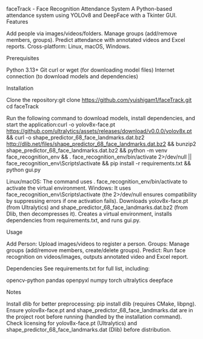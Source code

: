 
faceTrack - Face Recognition Attendance System
A Python-based attendance system using YOLOv8 and DeepFace with a Tkinter GUI.
Features

Add people via images/videos/folders.
Manage groups (add/remove members, groups).
Predict attendance with annotated videos and Excel reports.
Cross-platform: Linux, macOS, Windows.

Prerequisites

Python 3.13+
Git
curl or wget (for downloading model files)
Internet connection (to download models and dependencies)

Installation

Clone the repository:git clone https://github.com/yuishigam1/faceTrack.git
cd faceTrack


Run the following command to download models, install dependencies, and start the application:curl -o yolov8x-face.pt https://github.com/ultralytics/assets/releases/download/v0.0.0/yolov8x.pt && curl -o shape_predictor_68_face_landmarks.dat.bz2 http://dlib.net/files/shape_predictor_68_face_landmarks.dat.bz2 && bunzip2 shape_predictor_68_face_landmarks.dat.bz2 && python -m venv face_recognition_env && . face_recognition_env/bin/activate 2>/dev/null || face_recognition_env\Scripts\activate && pip install -r requirements.txt && python gui.py


Linux/macOS: The command uses . face_recognition_env/bin/activate to activate the virtual environment.
Windows: It uses face_recognition_env\Scripts\activate (the 2>/dev/null ensures compatibility by suppressing errors if one activation fails).
Downloads yolov8x-face.pt (from Ultralytics) and shape_predictor_68_face_landmarks.dat.bz2 (from Dlib, then decompresses it).
Creates a virtual environment, installs dependencies from requirements.txt, and runs gui.py.



Usage

Add Person: Upload images/videos to register a person.
Groups: Manage groups (add/remove members, create/delete groups).
Predict: Run face recognition on videos/images, outputs annotated video and Excel report.

Dependencies
See requirements.txt for full list, including:

opencv-python
pandas
openpyxl
numpy
torch
ultralytics
deepface

Notes

Install dlib for better preprocessing: pip install dlib (requires CMake, libpng).
Ensure yolov8x-face.pt and shape_predictor_68_face_landmarks.dat are in the project root before running (handled by the installation command).
Check licensing for yolov8x-face.pt (Ultralytics) and shape_predictor_68_face_landmarks.dat (Dlib) before distribution.

